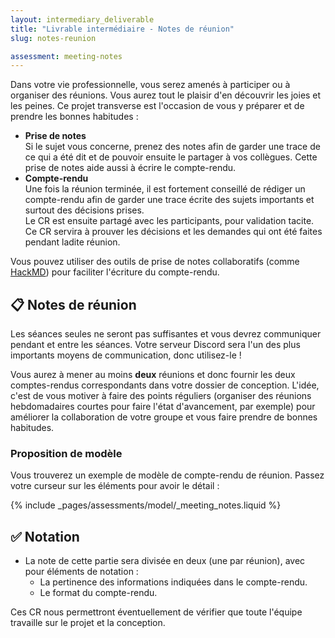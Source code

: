```yaml
---
layout: intermediary_deliverable
title: "Livrable intermédiaire - Notes de réunion"
slug: notes-reunion

assessment: meeting-notes
---
```


Dans votre vie professionnelle, vous serez amenés à participer ou à organiser des réunions. Vous aurez tout le plaisir
d'en découvrir les joies et les peines. Ce projet transverse est l'occasion de vous y préparer et de prendre les
bonnes habitudes :

- **Prise de notes**
  <br>Si le sujet vous concerne, prenez des notes afin de garder une trace de ce qui a été dit et de pouvoir ensuite le
  partager à vos collègues. Cette prise de notes aide aussi à écrire le compte-rendu.
- **Compte-rendu**
  <br>Une fois la réunion terminée, il est fortement conseillé de rédiger un compte-rendu afin de garder une
  trace écrite des sujets importants et surtout des décisions prises.
  <br>Le CR est ensuite partagé avec les participants, pour validation tacite.
  <br>Ce CR servira à prouver les décisions et les demandes qui ont été faites pendant ladite réunion.

Vous pouvez utiliser des outils de prise de notes collaboratifs (comme [HackMD](https://hackmd.io/)) pour faciliter
l'écriture du compte-rendu.

## 📋️ Notes de réunion

Les séances seules ne seront pas suffisantes et vous devrez communiquer pendant et entre les séances. Votre serveur
Discord sera l'un des plus importants moyens de communication, donc utilisez-le !

Vous aurez à mener au moins **deux** réunions et donc fournir les deux comptes-rendus correspondants dans votre dossier
de conception. L'idée, c'est de vous motiver à faire des points réguliers (organiser des réunions hebdomadaires courtes
pour faire l'état d'avancement, par exemple) pour améliorer la collaboration de votre groupe et vous faire prendre de
bonnes habitudes.

### Proposition de modèle

Vous trouverez un exemple de modèle de compte-rendu de réunion. Passez votre curseur sur les éléments pour avoir le
détail :

{% include _pages/assessments/model/_meeting_notes.liquid %}

## ✅ Notation

* La note de cette partie sera divisée en deux (une par réunion), avec pour éléments de notation :
  - La pertinence des informations indiquées dans le compte-rendu.
  - Le format du compte-rendu.

Ces CR nous permettront éventuellement de vérifier que toute l'équipe travaille sur le projet et la conception.
